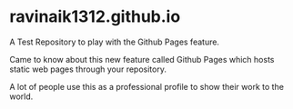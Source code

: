 # ravinaik1312.github.io
A Test Repository to play with the Github Pages feature. 

Came to know about this new feature called Github Pages which hosts static web pages through your repository. 

A lot of people use this as a professional profile to show their work to the world. 
